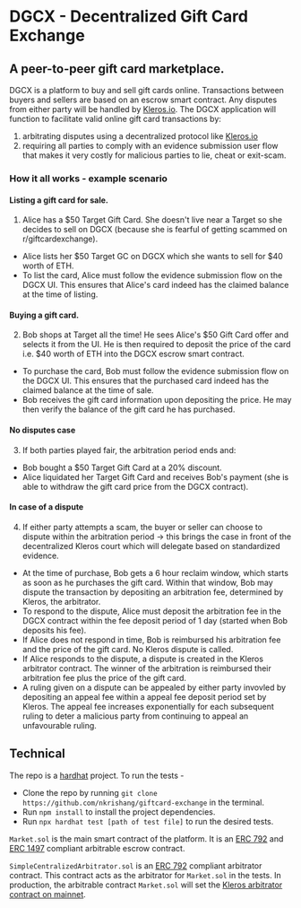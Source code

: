 # DGCX - Decentralized Gift Card Exchange
## A peer-to-peer gift card marketplace.

DGCX is a platform to buy and sell gift cards online. Transactions between buyers and sellers are based on an escrow smart contract. Any disputes from either party will be handled by [Kleros.io](https://kleros.io/). The DGCX application will function to facilitate valid online gift card transactions by: 

1. arbitrating disputes using a decentralized protocol like [Kleros.io](https://kleros.io/)
2. requiring all parties to comply with an evidence submission user flow that makes it very costly for malicious parties to lie, cheat or exit-scam.

### How it all works - example scenario

#### Listing a gift card for sale.
1. Alice has a $50 Target Gift Card. She doesn't live near a Target so she decides to sell on DGCX (because she is fearful of getting scammed on r/giftcardexchange).
- Alice lists her $50 Target GC on DGCX which she wants to sell for $40 worth of ETH.
- To list the card, Alice must follow the evidence submission flow on the DGCX UI. This ensures that Alice's card indeed has the claimed balance at the time of listing. 

#### Buying a gift card.
2. Bob shops at Target all the time! He sees Alice's $50 Gift Card offer and selects it from the UI. He is then required to deposit the price of the card i.e. $40 worth of ETH into the DGCX escrow smart contract.
- To purchase the card, Bob must follow the evidence submission flow on the DGCX UI. This ensures that the purchased card indeed has the claimed balance at the time of sale.
- Bob receives the gift card information upon depositing the price. He may then verify the balance of the gift card he has purchased.

#### No disputes case
3. If both parties played fair, the arbitration period ends and:
- Bob bought a $50 Target Gift Card at a 20% discount.
- Alice liquidated her Target Gift Card and receives Bob's payment (she is able to withdraw the gift card price from the DGCX contract).

#### In case of a dispute
4. If either party attempts a scam, the buyer or seller can choose to dispute within the arbitration period -> this brings the case in front of the decentralized Kleros court which will delegate based on standardized evidence.
- At the time of purchase, Bob gets a 6 hour reclaim window, which starts as soon as he purchases the gift card. Within that window, Bob may dispute the transaction by depositing an arbitration fee, determined by Kleros, the arbitrator.
- To respond to the dispute, Alice must deposit the arbitration fee in the DGCX contract within the fee deposit period of 1 day (started when Bob deposits his fee).
- If Alice does not respond in time, Bob is reimbursed his arbitration fee and the price of the gift card. No Kleros dispute is called.
- If Alice responds to the dispute, a dispute is created in the Kleros arbitrator contract. The winner of the arbitration is reimbursed their arbitration fee plus the price of the gift card.
- A ruling given on a dispute can be appealed by either party invovled by depositing an appeal fee within a appeal fee deposit period set by Kleros. The appeal fee increases exponentially for each subsequent ruling to deter a malicious party from continuing to appeal an unfavourable ruling.

## Technical

The repo is a [hardhat](https://hardhat.org/) project. To run the tests - 
- Clone the repo by running `git clone https://github.com/nkrishang/giftcard-exchange` in the terminal.
- Run `npm install` to install the project dependencies.
- Run `npx hardhat test [path of test file]` to run the desired tests.

`Market.sol` is the main smart contract of the platform. It is an [ERC 792](https://developer.kleros.io/en/latest/index.html) and [ERC 1497](https://developer.kleros.io/en/latest/erc-1497.html) compliant arbitrable escrow contract.

`SimpleCentralizedArbitrator.sol` is an [ERC 792](https://developer.kleros.io/en/latest/index.html) compliant arbitrator contract. This contract acts as the arbitrator for `Market.sol` in the tests. In production, the arbitrable contract `Market.sol` will set the [Kleros arbitrator contract on mainnet](https://etherscan.io/address/0x988b3a538b618c7a603e1c11ab82cd16dbe28069#code). 
